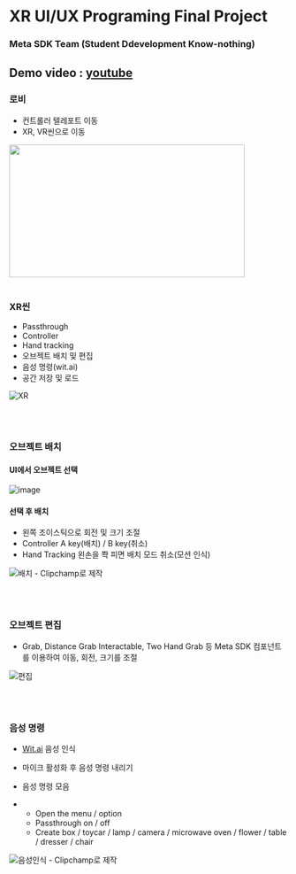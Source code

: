 # XR UI/UX Programing Final Project

### Meta SDK Team (Student Ddevelopment Know-nothing)

Demo video : [youtube](https://www.youtube.com/watch?v=roQkJPKeeOI)
----

### 로비

- 컨트롤러 텔레포트 이동
- XR, VR씬으로 이동

<img src="https://github.com/toproof25/XR_Project/assets/41888060/9e05783f-f7b7-4d40-916a-d4f36f044233"  width="426" height="240"/>

<br/>
<br/>

### XR씬

- Passthrough
- Controller
- Hand tracking
- 오브젝트 배치 및 편집
- 음성 명령(wit.ai)
- 공간 저장 및 로드

![XR](https://github.com/toproof25/XR_Project/assets/41888060/9da02f0e-c5a7-4395-ae65-55f708efea39)

<br/>
<br/>

### 오브젝트 배치

#### UI에서 오브젝트 선택
![image](https://github.com/toproof25/XR_Project/assets/41888060/79843ccc-6ef0-485c-9681-a2c738ffc536)  

#### 선택 후 배치

- 왼쪽 조이스틱으로 회전 및 크기 조절
- Controller A key(배치) / B key(취소)
- Hand Tracking 왼손을 쫙 피면 배치 모드 취소(모션 인식)

![배치 - Clipchamp로 제작](https://github.com/toproof25/XR_Project/assets/41888060/6eed0844-4258-479d-a342-8b477b025c1b)

<br/>
<br/>

### 오브젝트 편집

- Grab, Distance Grab Interactable, Two Hand Grab 등 Meta SDK 컴포넌트를 이용하여 이동, 회전, 크기를 조절

![편집](https://github.com/toproof25/XR_Project/assets/41888060/f013c684-ca0d-42c8-a60c-1b2ef2ff4fc2)


<br/>
<br/>

### 음성 명령

- [Wit.ai](https://wit.ai/) 음성 인식
- 마이크 활성화 후 음성 명령 내리기

- 음성 명령 모음
- - Open the menu / option
  - Passthrough on / off
  - Create box / toycar / lamp / camera / microwave oven / flower / table / dresser / chair

![음성인식 - Clipchamp로 제작](https://github.com/toproof25/XR_Project/assets/41888060/8fe67a5f-ed31-45d2-8c01-d9f849011208)


<br/>
<br/>



